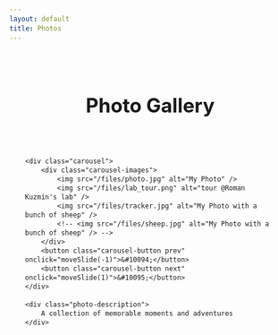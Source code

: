 ```yaml
---
layout: default
title: Photos
---
```


<style>
.photo-gallery {
    max-width: 1200px;
    margin: 0 auto;
    padding: 2em;
}

.photo-gallery h1 {
    text-align: center;
    margin-bottom: 2em;
    font-size: 2.5em;
}

.carousel {
    position: relative;
    max-width: 800px;
    margin: 0 auto;
    border-radius: 15px;
    overflow: hidden;
    box-shadow: 0 4px 8px rgba(0, 0, 0, 0.2);
}

.carousel-images {
    display: flex;
    transition: transform 0.5s ease-in-out;
}

.carousel-images img {
    width: 100%;
    flex-shrink: 0;
    object-fit: cover;
}

.carousel-button {
    position: absolute;
    top: 50%;
    transform: translateY(-50%);
    background-color: rgba(0, 0, 0, 0.6);
    color: white;
    border: none;
    width: 40px;
    height: 40px;
    border-radius: 50%;
    cursor: pointer;
    display: flex;
    align-items: center;
    justify-content: center;
    font-size: 1.2em;
    transition: background-color 0.3s ease;
}

.carousel-button:hover {
    background-color: rgba(0, 0, 0, 0.8);
}

.carousel-button.prev {
    left: 20px;
}

.carousel-button.next {
    right: 20px;
}

.photo-description {
    text-align: center;
    margin-top: 1.5em;
    font-size: 1.1em;
    color: var(--color-primary);
}
</style>

<div class="photo-gallery">
    <h1>Photo Gallery</h1>
    
    <div class="carousel">
        <div class="carousel-images">
            <img src="/files/photo.jpg" alt="My Photo" />
            <img src="/files/lab_tour.png" alt="tour @Roman Kuzmin's lab" />
            <img src="/files/tracker.jpg" alt="My Photo with a bunch of sheep" />
            <!-- <img src="/files/sheep.jpg" alt="My Photo with a bunch of sheep" /> -->
        </div>
        <button class="carousel-button prev" onclick="moveSlide(-1)">&#10094;</button>
        <button class="carousel-button next" onclick="moveSlide(1)">&#10095;</button>
    </div>
    
    <div class="photo-description">
        A collection of memorable moments and adventures
    </div>
</div>

<script>
let currentSlide = 0;

function moveSlide(direction) {
    const slides = document.querySelectorAll('.carousel-images img');
    const totalSlides = slides.length;
    currentSlide = (currentSlide + direction + totalSlides) % totalSlides;
    const offset = -currentSlide * 100;
    document.querySelector('.carousel-images').style.transform = `translateX(${offset}%)`;
}
</script> 